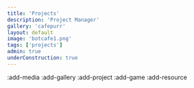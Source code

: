 ```yaml
---
title: 'Projects'
description: 'Project Manager'
gallery: 'cafepurr'
layout: default
image: 'botcafe1.png'
tags: ['projects']
admin: true
underConstruction: true
---
```


:add-media
:add-gallery
:add-project
:add-game
:add-resource

